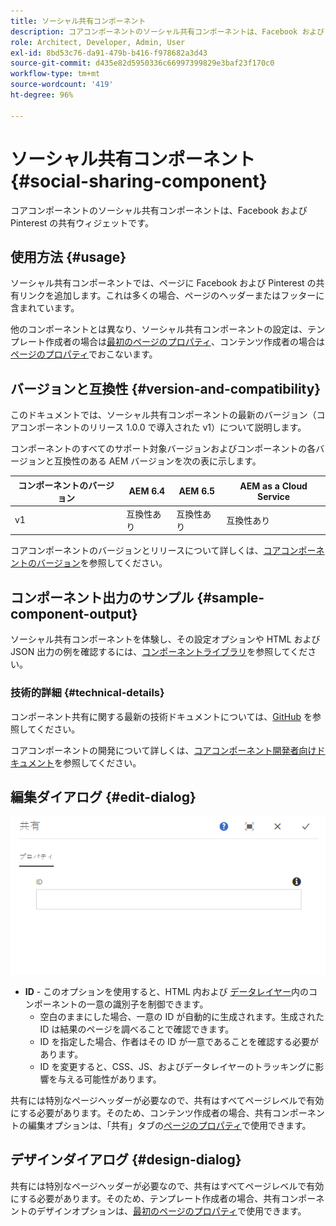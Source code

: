 ```yaml
---
title: ソーシャル共有コンポーネント
description: コアコンポーネントのソーシャル共有コンポーネントは、Facebook および Pinterest の共有ウィジェットです。
role: Architect, Developer, Admin, User
exl-id: 8bd53c76-da91-479b-b416-f978682a3d43
source-git-commit: d435e82d5950336c66997399829e3baf23f170c0
workflow-type: tm+mt
source-wordcount: '419'
ht-degree: 96%

---
```


# ソーシャル共有コンポーネント{#social-sharing-component}

コアコンポーネントのソーシャル共有コンポーネントは、Facebook および Pinterest の共有ウィジェットです。

## 使用方法 {#usage}

ソーシャル共有コンポーネントでは、ページに Facebook および Pinterest の共有リンクを追加します。これは多くの場合、ページのヘッダーまたはフッターに含まれています。

他のコンポーネントとは異なり、ソーシャル共有コンポーネントの設定は、テンプレート作成者の場合は[最初のページのプロパティ](https://experienceleague.adobe.com/docs/experience-manager-cloud-service/sites/authoring/features/templates.html?lang=ja)、コンテンツ作成者の場合は[ページのプロパティ](https://experienceleague.adobe.com/docs/experience-manager-cloud-service/sites/authoring/fundamentals/page-properties.html)でおこないます。

## バージョンと互換性 {#version-and-compatibility}

このドキュメントでは、ソーシャル共有コンポーネントの最新のバージョン（コアコンポーネントのリリース 1.0.0 で導入された v1）について説明します。

コンポーネントのすべてのサポート対象バージョンおよびコンポーネントの各バージョンと互換性のある AEM バージョンを次の表に示します。

| コンポーネントのバージョン | AEM 6.4 | AEM 6.5 | AEM as a Cloud Service |
|--- |--- |--- |---|
| v1 | 互換性あり | 互換性あり | 互換性あり |

コアコンポーネントのバージョンとリリースについて詳しくは、[コアコンポーネントのバージョン](/help/versions.md)を参照してください。

## コンポーネント出力のサンプル {#sample-component-output}

ソーシャル共有コンポーネントを体験し、その設定オプションや HTML および JSON 出力の例を確認するには、[コンポーネントライブラリ](https://adobe.com/go/aem_cmp_library_sharing_jp)を参照してください。

### 技術的詳細 {#technical-details}

コンポーネント共有に関する最新の技術ドキュメントについては、[GitHub](https://adobe.com/go/aem_cmp_tech_sharing_v1_jp) を参照してください。

コアコンポーネントの開発について詳しくは、[コアコンポーネント開発者向けドキュメント](/help/developing/overview.md)を参照してください。

## 編集ダイアログ {#edit-dialog}

![共有コンポーネントの編集ダイアログ](/help/assets/sharing-edit.png)

* **ID** - このオプションを使用すると、HTML 内および [データレイヤー](/help/developing/data-layer/overview.md)内のコンポーネントの一意の識別子を制御できます。
   * 空白のままにした場合、一意の ID が自動的に生成されます。生成された ID は結果のページを調べることで確認できます。
   * ID を指定した場合、作者はその ID が一意であることを確認する必要があります。
   * ID を変更すると、CSS、JS、およびデータレイヤーのトラッキングに影響を与える可能性があります。

共有には特別なページヘッダーが必要なので、共有はすべてページレベルで有効にする必要があります。そのため、コンテンツ作成者の場合、共有コンポーネントの編集オプションは、「共有」タブの[ページのプロパティ](https://experienceleague.adobe.com/docs/experience-manager-cloud-service/sites/authoring/fundamentals/page-properties.html)で使用できます。

## デザインダイアログ {#design-dialog}

共有には特別なページヘッダーが必要なので、共有はすべてページレベルで有効にする必要があります。そのため、テンプレート作成者の場合、共有コンポーネントのデザインオプションは、[最初のページのプロパティ](https://experienceleague.adobe.com/docs/experience-manager-cloud-service/sites/authoring/features/templates.html)で使用できます。
